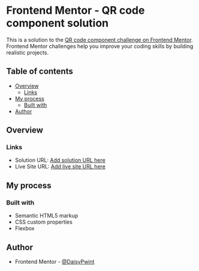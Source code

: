 # Frontend Mentor - QR code component solution

This is a solution to the [QR code component challenge on Frontend Mentor](https://www.frontendmentor.io/challenges/qr-code-component-iux_sIO_H). Frontend Mentor challenges help you improve your coding skills by building realistic projects. 

## Table of contents

- [Overview](#overview)
  - [Links](#links)
- [My process](#my-process)
  - [Built with](#built-with)
- [Author](#author)

## Overview

### Links

- Solution URL: [Add solution URL here](https://github.com/DaisyPwint/qr-code-component)
- Live Site URL: [Add live site URL here](https://pwint-qr-code-component.netlify.app/)

## My process

### Built with

- Semantic HTML5 markup
- CSS custom properties
- Flexbox

## Author

- Frontend Mentor - [@DaisyPwint](https://www.frontendmentor.io/profile/DaisyPwint)
